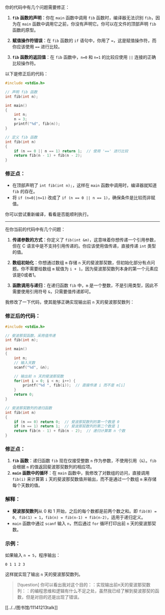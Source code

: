 你的代码中有几个问题需要修正：

1. **`fib` 函数的声明**：你在 `main` 函数中调用 `fib` 函数时，编译器无法识别 `fib`，因为在 `main` 函数中调用它之前，你没有声明它。你可以在文件的顶部声明 `fib` 函数的原型。

2. **赋值操作符错误**：在 `fib` 函数的 `if` 语句中，你用了 `=`，这是赋值操作符，而你应该使用 `==` 进行比较。

3. **`fib` 函数的返回值**：在 `fib` 函数中，`n=0` 和 `n=1` 的比较应使用 `||` 连接的正确比较操作符。

以下是修正后的代码：

```cpp
#include <stdio.h>

// 声明 fib 函数
int fib(int n);

int main()
{
    int n;
    n = 3;
    printf("%d", fib(n));
}

// 定义 fib 函数
int fib(int n)
{
    if (n == 0 || n == 1) return 1;  // 使用 '==' 进行比较
    return fib(n - 1) + fib(n - 2);
}
```

### 修正点：
- 在顶部声明了 `int fib(int n);`，这样在 `main` 函数中调用时，编译器就知道 `fib` 的存在。
- 将 `if (n=0||n=1)` 改成了 `if (n == 0 || n == 1)`，确保条件是比较而非赋值。

你可以尝试重新编译，看看是否能顺利执行。


---

在你当前的代码中有几个问题：

1. **传递参数的方式**：你定义了 `fib(int &m)`，这意味着你想传递一个引用参数，但在 C 语言中是不支持引用传递的。你应该使用值传递，直接传递 `int` 类型的值。

2. **数组初始化**：你想通过数组 `m` 存储 `n` 天的斐波那契数，但初始化部分有点问题。你不需要给数组 `m` 赋值为 `i + 1`，因为斐波那契数列本身的第一个元素应该是0或者1。

3. **函数调用与递归**：在递归函数 `fib` 中，`m` 是一个整数，不是引用类型，因此不需要使用引用符号 `&`，只需要值传递即可。

我修改了一下代码，使其能够正确实现输出前 `n` 天的斐波那契数列：

### 修正后的代码：

```cpp
#include <stdio.h>

// 斐波那契函数，采用值传递
int fib(int n);

int main()
{
    int n;
    // 输入天数
    scanf("%d", &n);

    // 输出前 n 天的斐波那契数
    for(int i = 0; i < n; i++) {
        printf("%d ", fib(i));  // 直接传递 i 而不是 m[i]
    }
    return 0;
}

// 斐波那契数列的递归函数
int fib(int n)
{
    if (n == 0) return 0;  // 斐波那契数列的第一个数是 0
    if (n == 1) return 1;  // 斐波那契数列的第二个数是 1
    return fib(n - 1) + fib(n - 2);  // 递归计算第 n 个数
}
```

### 修正点：
1. **`fib` 函数**：递归函数 `fib` 现在仅接受整数 `n` 作为参数，不使用引用（`&`）。`fib` 会根据 `n` 的值返回斐波那契数列的相应项。
2. **`main` 函数中的循环**：在 `main` 函数中，我修改了对数组的访问，直接调用 `fib(i)` 来计算第 `i` 天的斐波那契数值并输出，而不是通过一个数组 `m` 来存储每个天数的值。

### 解释：
- **斐波那契数列**从 0 和 1 开始，之后的每个数都是前两个数之和。即 `fib(0) = 0, fib(1) = 1`，`fib(n) = fib(n-1) + fib(n-2)`，适用于递归定义。
- `main` 函数中通过 `scanf` 输入 `n`，然后通过 `for` 循环打印出前 `n` 天的斐波那契数。

### 示例：
如果输入 `n = 5`，程序输出：
```
0 1 1 2 3
```

这样就实现了输出 `n` 天的斐波那契数列。


>[!question] 
>你可以看出我对这个目的：：实现输出前n天的斐波那契数列：：的编程思维和逻辑有什么不足之处，虽然我已经了解到斐波那契的函数，但是对目的还是出现了错误。

[[../../图书馆/11141213talk]]